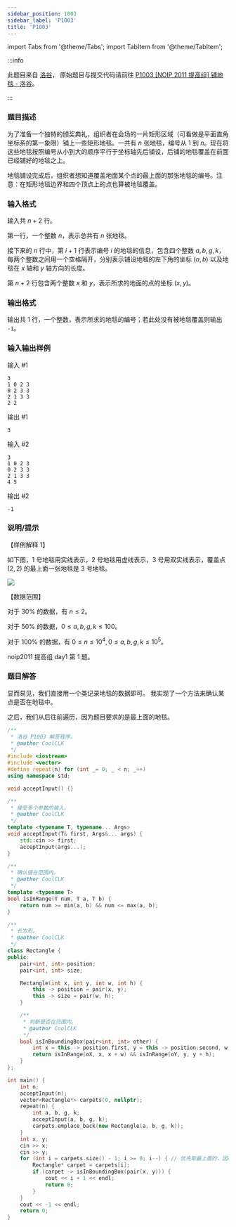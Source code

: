 ```yaml
---
sidebar_position: 1003
sidebar_label: 'P1003'
title: 'P1003'
---
```

import Tabs from '@theme/Tabs';
import TabItem from '@theme/TabItem';

:::info

此题目来自 [洛谷](https://www.luogu.com.cn/)，
原始题目与提交代码请前往 [P1003 \[NOIP 2011 提高组\] 铺地毯 - 洛谷](https://www.luogu.com.cn/problem/P1003)。

:::

### 题目描述

为了准备一个独特的颁奖典礼，组织者在会场的一片矩形区域（可看做是平面直角坐标系的第一象限）铺上一些矩形地毯。一共有 $n$ 张地毯，编号从 $1$ 到 $n$。现在将这些地毯按照编号从小到大的顺序平行于坐标轴先后铺设，后铺的地毯覆盖在前面已经铺好的地毯之上。

地毯铺设完成后，组织者想知道覆盖地面某个点的最上面的那张地毯的编号。注意：在矩形地毯边界和四个顶点上的点也算被地毯覆盖。

### 输入格式

输入共 $n+2$ 行。

第一行，一个整数 $n$，表示总共有 $n$ 张地毯。

接下来的 $n$ 行中，第 $i+1$ 行表示编号 $i$ 的地毯的信息，包含四个整数 $a,b,g,k$，每两个整数之间用一个空格隔开，分别表示铺设地毯的左下角的坐标 $(a,b)$ 以及地毯在 $x$ 轴和 $y$ 轴方向的长度。

第 $n+2$ 行包含两个整数 $x$ 和 $y$，表示所求的地面的点的坐标 $(x,y)$。

### 输出格式

输出共 $1$ 行，一个整数，表示所求的地毯的编号；若此处没有被地毯覆盖则输出 `-1`。

### 输入输出样例

输入 #1
```
3
1 0 2 3
0 2 3 3
2 1 3 3
2 2
```

输出 #1
```
3
```

输入 #2
```
3
1 0 2 3
0 2 3 3
2 1 3 3
4 5
```

输出 #2
```
-1
```

### 说明/提示

【样例解释 1】

如下图，$1$ 号地毯用实线表示，$2$ 号地毯用虚线表示，$3$ 号用双实线表示，覆盖点 $(2,2)$ 的最上面一张地毯是 $3$ 号地毯。

![](https://cdn.luogu.com.cn/upload/image_hosting/q4izfzpb.png)

【数据范围】

对于 $30\%$ 的数据，有 ${n}\le{2}$。

对于 $50\%$ 的数据，${0}\le{a,b,g,k}\le{100}$。

对于 $100\%$ 的数据，有 ${0}\le{n}\le{{10}^{4}},{0}\le{a,b,g,k}\le{{10}^{5}}$。

noip2011 提高组 day1 第 1 题。

### 题目解答

显而易见，我们直接用一个类记录地毯的数据即可。
我实现了一个方法来确认某点是否在地毯中。

之后，我们从后往前遍历，因为题目要求的是最上面的地毯。

<Tabs>
  <TabItem value="cpp" label="C++" default>

```cpp
/**
 * 洛谷 P1003 解答程序。
 * @author CoolCLK
 */
#include <iostream>
#include <vector>
#define repeat(n) for (int _= 0; _ < n; _++)
using namespace std;

void acceptInput() {}

/**
 * 接受多个参数的输入。
 * @author CoolCLK
 */
template <typename T, typename... Args>
void acceptInput(T& first, Args&... args) {
    std::cin >> first;
    acceptInput(args...);
}

/**
 * 确认值在范围内。
 * @author CoolCLK
 */
template <typename T>
bool isInRange(T num, T a, T b) {
    return num >= min(a, b) && num <= max(a, b);
}

/**
 * 长方形。
 * @author CoolCLK
 */
class Rectangle {
public:
    pair<int, int> position;
    pair<int, int> size;

    Rectangle(int x, int y, int w, int h) {
        this -> position = pair(x, y);
        this -> size = pair(w, h);
    }

    /**
     * 判断是否在范围内。
     * @author CoolCLK
     */
    bool isInBoundingBox(pair<int, int> other) {
        int x = this -> position.first, y = this -> position.second, w = this -> size.first, h = this -> size.second, oX = other.first, oY = other.second;
        return isInRange(oX, x, x + w) && isInRange(oY, y, y + h);
    }
};

int main() {
    int n;
    acceptInput(n);
    vector<Rectangle*> carpets(0, nullptr);
    repeat(n) {
        int a, b, g, k;
        acceptInput(a, b, g, k);
        carpets.emplace_back(new Rectangle(a, b, g, k));
    }
    int x, y;
    cin >> x;
    cin >> y;
    for (int i = carpets.size() - 1; i >= 0; i--) { // 优先取最上面的，因而从后往前遍历
        Rectangle* carpet = carpets[i];
        if (carpet -> isInBoundingBox(pair(x, y))) {
            cout << i + 1 << endl;
            return 0;
        }
    }
    cout << -1 << endl;
    return 0;
}
```

  </TabItem>
</Tabs>